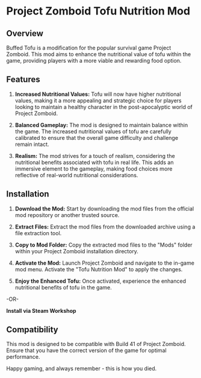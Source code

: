 # Project Zomboid Tofu Nutrition Mod

## Overview

Buffed Tofu is a modification for the popular survival game Project Zomboid. This mod aims to enhance the nutritional value of tofu within the game, providing players with a more viable and rewarding food option.

## Features

1. **Increased Nutritional Values:** Tofu will now have higher nutritional values, making it a more appealing and strategic choice for players looking to maintain a healthy character in the post-apocalyptic world of Project Zomboid.

2. **Balanced Gameplay:** The mod is designed to maintain balance within the game. The increased nutritional values of tofu are carefully calibrated to ensure that the overall game difficulty and challenge remain intact.

3. **Realism:** The mod strives for a touch of realism, considering the nutritional benefits associated with tofu in real life. This adds an immersive element to the gameplay, making food choices more reflective of real-world nutritional considerations.

## Installation

1. **Download the Mod:** Start by downloading the mod files from the official mod repository or another trusted source.

2. **Extract Files:** Extract the mod files from the downloaded archive using a file extraction tool.

3. **Copy to Mod Folder:** Copy the extracted mod files to the "Mods" folder within your Project Zomboid installation directory.

4. **Activate the Mod:** Launch Project Zomboid and navigate to the in-game mod menu. Activate the "Tofu Nutrition Mod" to apply the changes.

5. **Enjoy the Enhanced Tofu:** Once activated, experience the enhanced nutritional benefits of tofu in the game.

-OR-

**Install via Steam Workshop**

## Compatibility

This mod is designed to be compatible with Build 41 of Project Zomboid. Ensure that you have the correct version of the game for optimal performance.

Happy gaming, and always remember - this is how you died.
